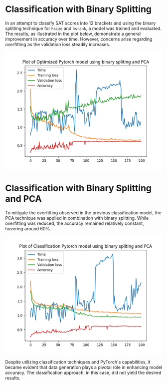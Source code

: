 # Classification with Binary Splitting

In an attempt to classify SAT scores into 12 brackets and using the binary splitting technique for `hsize` and `hsrank`, a model was trained and evaluated. The results, as illustrated in the plot below, demonstrate a general improvement in accuracy over time. However, concerns arise regarding overfitting as the validation loss steadily increases.

<img src="../plotting_results/sat_classification_plot.png" width="600"/>

# Classification with Binary Splitting and PCA

To mitigate the overfitting observed in the previous classification model, the PCA technique was applied in combination with binary splitting. While overfitting was reduced, the accuracy remained relatively constant, hovering around 60%.

<img src="../plotting_results/sat_classification_pca_plot.png" width="600"/>

Despite utilizing classification techniques and PyTorch's capabilities, it became evident that data generation plays a pivotal role in enhancing model accuracy. The classification approach, in this case, did not yield the desired results.
